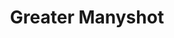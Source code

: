 ---
title: "Greater Manyshot"

feat:
  types: ["General", "Fighter"]
  description: |
    You are skilled at firing many arrows at once, even at different opponents.
  prerequisite: |
    Dex 17, Manyshot, Point Blank Shot, Rapid Shot, base attack bonus +6.
  benefit: |
    When you use the Manyshot feat, you can fire each arrow at a different target instead of firing all of them at the same target. You make a separate attack roll for each arrow, regardless of whether you fire them at separate targets or the same target. Your precision-based damage applies to each arrow fired, and, if you score a critical hit with more than one of the arrows, each critical hit deals critical damage.
  special: |
    A fighter may select this feat as one of his fighter bonus feats.
---